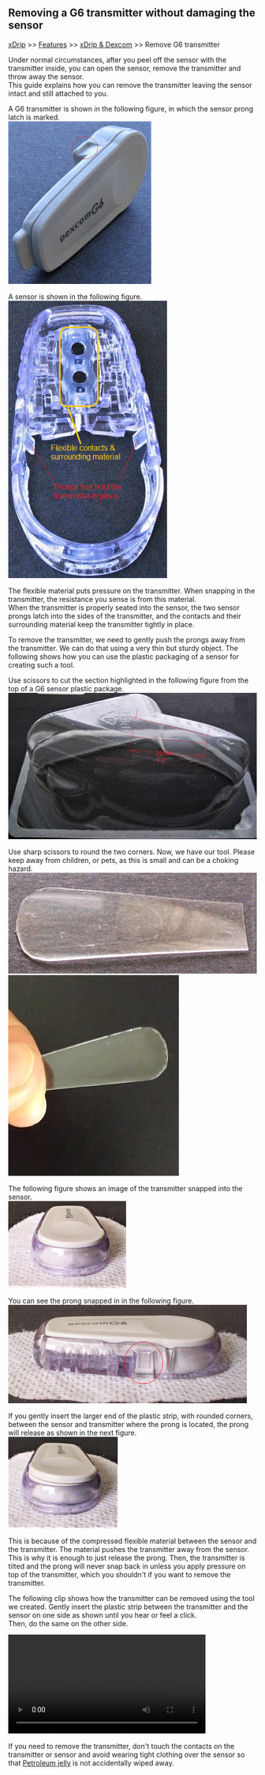## Removing a G6 transmitter without damaging the sensor
[xDrip](../README.md) >> [Features](./Features_page.md) >> [xDrip & Dexcom](./Dexcom_page.md) >> Remove G6 transmitter  
  
Under normal circumstances, after you peel off the sensor with the transmitter inside, you can open the sensor, remove the transmitter and throw away the sensor.  
This guide explains how you can remove the transmitter leaving the sensor intact and still attached to you.  
  
A G6 transmitter is shown in the following figure, in which the sensor prong latch is marked.  
![](./images/g6-tx-side-2.png)  

A sensor is shown in the following figure.  
![](./images/g6-snsr-top.png)    

The flexible material puts pressure on the transmitter.  When snapping in the transmitter, the resistance you sense is from this material.  
When the transmitter is properly seated into the sensor, the two sensor prongs latch into the sides of the transmitter, and the contacts and their surrounding material keep the transmitter tightly in place.  

To remove the transmitter, we need to gently push the prongs away from the transmitter.  We can do that using a very thin but sturdy object.  The following shows how you can use the plastic packaging of a sensor for creating such a tool.

Use scissors to cut the section highlighted in the following figure from the top of a G6 sensor plastic package.  
![](./images/g6-snsr-pckg.png)  

Use sharp scissors to round the two corners.  Now, we have our tool.  Please keep away from children, or pets, as this is small and can be a choking hazard.  
![](./images/cut-tool-2.png)  
![](./images/cut_tool.png)  

The following figure shows an image of the transmitter snapped into the sensor.  
![](./images/g6-tx-in-sensor.png)  

You can see the prong snapped in in the following figure.  
![](./images/tx-snsr-side.png)  

If you gently insert the larger end of the plastic strip, with rounded corners, between the sensor and transmitter where the prong is located, the prong will release as shown in the next figure.    
![](./images/g6-tx-sensor2.png)  

This is because of the compressed flexible material between the sensor and the transmitter.  The material pushes the transmitter away from the sensor.  This is why it is enough to just release the prong.  Then, the transmitter is tilted and the prong will never snap back in unless you apply pressure on top of the transmitter, which you shouldn't if you want to remove the transmitter.  

The following clip shows how the transmitter can be removed using the tool we created.  Gently insert the plastic strip between the transmitter and the sensor on one side as shown until you hear or feel a click.  
Then, do the same on the other side.  

<video width="400" controlsList="nodownload" src="./videos/Remove-G6-TX.mp4" controls>  
</video>  

If you need to remove the transmitter, don't touch the contacts on the transmitter or sensor and avoid wearing tight clothing over the sensor so that [Petroleum jelly](./Petroleum-jelly-in-Dexcom-G6-Sensor.md) is not accidentally wiped away.     
